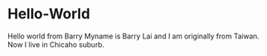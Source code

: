 # Hello-World
Hello world from Barry
Myname is Barry Lai and I am originally from Taiwan. Now I live in Chicaho suburb. 
